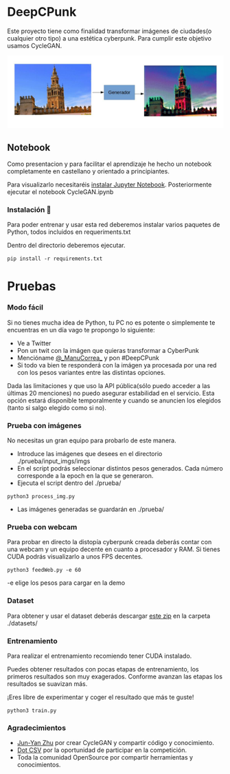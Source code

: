 # DeepCPunk

Este proyecto tiene como finalidad transformar imágenes de ciudades(o cualquier otro tipo) a una estética cyberpunk.
Para cumplir este objetivo usamos CycleGAN.

![](images_notebook/Gen.jpg)

## Notebook
Como presentacion y para facilitar el aprendizaje he hecho un notebook completamente en castellano y orientado a principiantes.

Para visualizarlo necesitaréis [instalar Jupyter Notebook](https://jupyter.readthedocs.io/en/latest/install.html). Posteriormente ejecutar el notebook CycleGAN.ipynb

### Instalación 🔧

Para poder entrenar y usar esta red deberemos instalar varios paquetes de Python, todos incluidos en requeriments.txt

Dentro del directorio deberemos ejecutar.

```
pip install -r requirements.txt
```
# Pruebas

### Modo fácil
Si no tienes mucha idea de Python, tu PC no es potente o simplemente te encuentras en un día vago te propongo lo siguiente:
* Ve a Twitter
* Pon un twit con la imágen que quieras transformar a CyberPunk
* Mencióname [@_ManuCorrea\_](https://twitter.com/_ManuCorrea_) y pon #DeepCPunk
* Si todo va bien te responderá con la imágen ya procesada por una red con los pesos variantes entre las distintas opciones.

Dada las limitaciones y que uso la API pública(sólo puedo acceder a las últimas 20 menciones) no puedo asegurar estabilidad en el servicio.
Esta opción estará disponible temporalmente y cuando se anuncien los elegidos (tanto si salgo elegido como si no).

### Prueba con imágenes
No necesitas un gran equipo para probarlo de este manera.
* Introduce las imágenes que desees en el directorio ./prueba/input_imgs/imgs
* En el script podrás seleccionar distintos pesos generados. Cada número corresponde a la epoch en la que se generaron.
* Ejecuta el script dentro del ./prueba/
```
python3 process_img.py
```
* Las imágenes generadas se guardarán en ./prueba/

### Prueba con webcam
Para probar en directo la distopía cyberpunk creada deberás contar con una webcam y un equipo decente en cuanto a 
procesador y RAM. Si tienes CUDA podrás visualizarlo a unos FPS decentes. 

```
python3 feedWeb.py -e 60
```
-e elige los pesos para cargar en la demo

### Dataset
Para obtener y usar el dataset deberás descargar 
[este zip](https://drive.google.com/file/d/1xry9VYzKhAcP2Dbzg9yf72Bl5Lgvufo0/view?usp=sharing) en la carpeta ./datasets/

### Entrenamiento

Para realizar el entrenamiento recomiendo tener CUDA instalado.

Puedes obtener resultados con pocas etapas de entrenamiento, los primeros resultados son muy
exagerados. Conforme avanzan las etapas los resultados se suavizan más. 

¡Eres libre de experimentar y coger el resultado
que más te guste!
```
python3 train.py
```

### Agradecimientos
* [Jun-Yan Zhu](https://github.com/junyanz) por crear CycleGAN y compartir código y conocimiento.
* [Dot CSV](https://www.youtube.com/channel/UCy5znSnfMsDwaLlROnZ7Qbg) por la oportunidad de participar en la competición.
* Toda la comunidad OpenSource por compartir herramientas y conocimientos.